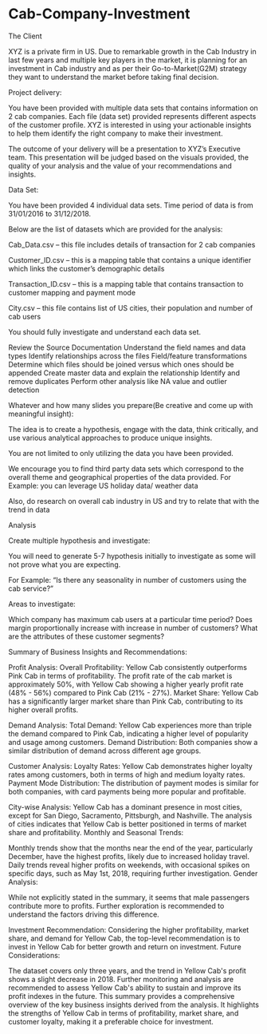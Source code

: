 # Cab-Company-Investment

The Client

XYZ is a private firm in US. Due to remarkable growth in the Cab Industry in last few years and multiple key players in the market, it is planning for an investment in Cab industry and as per their Go-to-Market(G2M) strategy they want to understand the market before taking final decision.

Project delivery:

You have been provided with multiple data sets that contains information on 2 cab companies. Each file (data set) provided represents different aspects of the customer profile. XYZ is interested in using your actionable insights to help them identify the right company to make their investment.

The outcome of your delivery will be a presentation to XYZ’s Executive team. This presentation will be judged based on the visuals provided, the quality of your analysis and the value of your recommendations and insights. 

Data Set:

You have been provided 4 individual data sets. Time period of data is from 31/01/2016 to 31/12/2018.

Below are the list of datasets which are provided for the analysis:

Cab_Data.csv – this file includes details of transaction for 2 cab companies

Customer_ID.csv – this is a mapping table that contains a unique identifier which links the customer’s demographic details

Transaction_ID.csv – this is a mapping table that contains transaction to customer mapping and payment mode

City.csv – this file contains list of US cities, their population and number of cab users

You should fully investigate and understand each data set.

Review the Source Documentation
Understand the field names and data types
Identify relationships across the files
Field/feature transformations
Determine which files should be joined versus which ones should be appended
Create master data and explain the relationship
Identify and remove duplicates
Perform other analysis like NA value and outlier detection
 

Whatever and how many slides you prepare(Be creative and come up with meaningful insight):

The idea is to create a hypothesis, engage with the data, think critically, and use various analytical approaches to produce unique insights.

You are not limited to only utilizing the data you have been provided.

We encourage you to find third party data sets which correspond to the overall theme and geographical properties of the data provided.  For Example: you can leverage US holiday data/ weather data

Also, do research on overall cab industry in US and try to relate that with the trend in data

Analysis

Create multiple hypothesis and investigate:

You will need to generate 5-7 hypothesis initially to investigate as some will not prove what you are expecting.

For Example: “Is there any seasonality in number of customers using the cab service?”

Areas to investigate:

Which company has maximum cab users at a particular time period?
Does margin proportionally increase with increase in number of customers?
What are the attributes of these customer segments?


Summary of Business Insights and Recommendations:

Profit Analysis:
Overall Profitability: Yellow Cab consistently outperforms Pink Cab in terms of profitability. The profit rate of the cab market is approximately 50%, with Yellow Cab showing a higher yearly profit rate (48% - 56%) compared to Pink Cab (21% - 27%). Market Share: Yellow Cab has a significantly larger market share than Pink Cab, contributing to its higher overall profits.

Demand Analysis:
Total Demand: Yellow Cab experiences more than triple the demand compared to Pink Cab, indicating a higher level of popularity and usage among customers. Demand Distribution: Both companies show a similar distribution of demand across different age groups.

Customer Analysis:
Loyalty Rates: Yellow Cab demonstrates higher loyalty rates among customers, both in terms of high and medium loyalty rates. Payment Mode Distribution: The distribution of payment modes is similar for both companies, with card payments being more popular and profitable.

City-wise Analysis:
Yellow Cab has a dominant presence in most cities, except for San Diego, Sacramento, Pittsburgh, and Nashville. The analysis of cities indicates that Yellow Cab is better positioned in terms of market share and profitability. Monthly and Seasonal Trends:

Monthly trends show that the months near the end of the year, particularly December, have the highest profits, likely due to increased holiday travel. Daily trends reveal higher profits on weekends, with occasional spikes on specific days, such as May 1st, 2018, requiring further investigation. Gender Analysis:

While not explicitly stated in the summary, it seems that male passengers contribute more to profits. Further exploration is recommended to understand the factors driving this difference.

Investment Recommendation:
Considering the higher profitability, market share, and demand for Yellow Cab, the top-level recommendation is to invest in Yellow Cab for better growth and return on investment. Future Considerations:

The dataset covers only three years, and the trend in Yellow Cab's profit shows a slight decrease in 2018. Further monitoring and analysis are recommended to assess Yellow Cab's ability to sustain and improve its profit indexes in the future. This summary provides a comprehensive overview of the key business insights derived from the analysis. It highlights the strengths of Yellow Cab in terms of profitability, market share, and customer loyalty, making it a preferable choice for investment.
